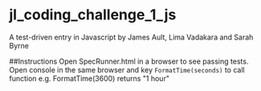 # jl_coding_challenge_1_js

A test-driven entry in Javascript by James Ault, Lima Vadakara and Sarah Byrne

##Instructions
Open SpecRunner.html in a browser to see passing tests.
Open console in the same browser and key ```FormatTime(seconds)``` to call function e.g. FormatTime(3600) returns "1 hour"
